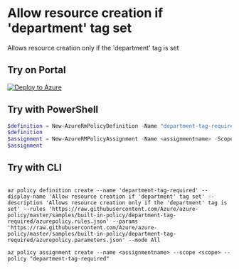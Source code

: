 # Allow resource creation if 'department' tag set

Allows resource creation only if the 'department' tag is set

## Try on Portal

[![Deploy to Azure](http://azuredeploy.net/deploybutton.png)](https://portal.azure.com/?feature.customportal=false&microsoft_azure_policy=true&microsoft_azure_policy_policyinsights=true&feature.microsoft_azure_security_policy=true&microsoft_azure_marketplace_policy=true#blade/Microsoft_Azure_Policy/CreatePolicyDefinitionBlade/uri/https%3A%2F%2Fraw.githubusercontent.com%2FAzure%2Fazure-policy%2Fmaster%2Fsamples%2Fbuilt-in-policy%2Fdepartment-tag-required%2Fazurepolicy.json)

## Try with PowerShell

````powershell
$definition = New-AzureRmPolicyDefinition -Name "department-tag-required" -DisplayName "Allow resource creation if 'department' tag set" -description "Allows resource creation only if the 'department' tag is set" -Policy 'https://raw.githubusercontent.com/Azure/azure-policy/master/samples/built-in-policy/department-tag-required/azurepolicy.rules.json' -Parameter 'https://raw.githubusercontent.com/Azure/azure-policy/master/samples/built-in-policy/department-tag-required/azurepolicy.parameters.json' -Mode All
$definition
$assignment = New-AzureRMPolicyAssignment -Name <assignmentname> -Scope <scope> -PolicyDefinition $definition
$assignment 
````

## Try with CLI

````cli

az policy definition create --name 'department-tag-required' --display-name 'Allow resource creation if 'department' tag set' --description 'Allows resource creation only if the 'department' tag is set' --rules 'https://raw.githubusercontent.com/Azure/azure-policy/master/samples/built-in-policy/department-tag-required/azurepolicy.rules.json' --params 'https://raw.githubusercontent.com/Azure/azure-policy/master/samples/built-in-policy/department-tag-required/azurepolicy.parameters.json' --mode All

az policy assignment create --name <assignmentname> --scope <scope> --policy "department-tag-required" 

````

